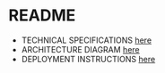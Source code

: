 # README
- TECHNICAL SPECIFICATIONS [here](./docs/SERVICE_TECH_SPEC.md)
- ARCHITECTURE DIAGRAM [here](./docs/architecture.png)
- DEPLOYMENT INSTRUCTIONS [here](./docs/DEPLOYMENT.md)